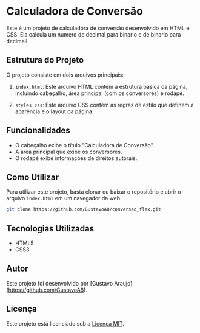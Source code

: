 # Calculadora de Conversão

Este é um projeto de calculadora de conversão desenvolvido em HTML e CSS. Ela calcula um numero de decimal para binario e de binario para decimall

## Estrutura do Projeto

O projeto consiste em dois arquivos principais:

1. `index.html`: Este arquivo HTML contém a estrutura básica da página, incluindo cabeçalho, área principal (com os conversores) e rodapé.

2. `styles.css`: Este arquivo CSS contém as regras de estilo que definem a aparência e o layout da página.

## Funcionalidades

- O cabeçalho exibe o título "Calculadora de Conversão".
- A área principal que exibe os conversores.
- O rodapé exibe informações de direitos autorais.

## Como Utilizar

Para utilizar este projeto, basta clonar ou baixar o repositório e abrir o arquivo `index.html` em um navegador da web.

```bash
git clone https://github.com/GustavoA8/conversao_flex.git
```

## Tecnologias Utilizadas

- HTML5
- CSS3

## Autor

Este projeto foi desenvolvido por [Gustavo Araujo] (https://github.com/GustavoA8).

## Licença

Este projeto está licenciado sob a [Licença MIT](https://opensource.org/licenses/MIT).